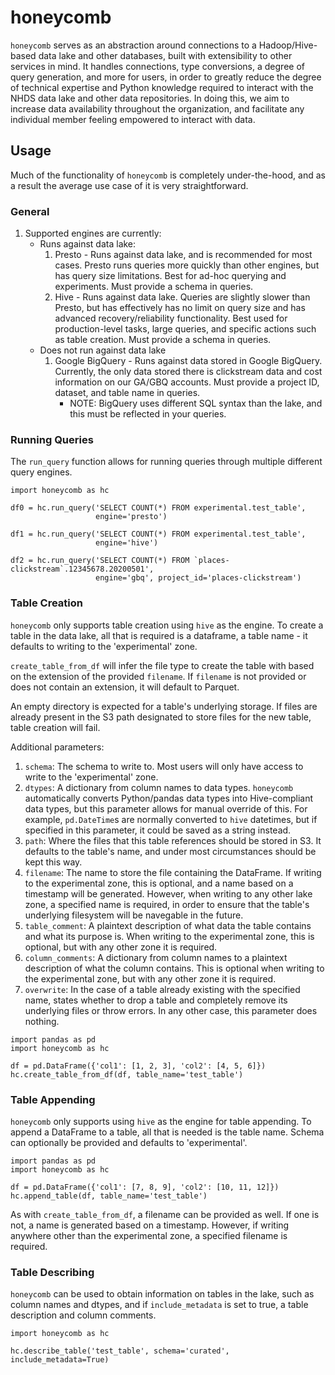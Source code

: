 # honeycomb #
`honeycomb` serves as an abstraction around connections to a Hadoop/Hive-based
data lake and other databases, built with extensibility to other services in
mind. It handles connections, type conversions, a degree of query generation,
and more for users, in order to greatly reduce the degree of technical
expertise and Python knowledge required to interact with the NHDS data lake
and other data repositories. In doing this, we aim to increase data
availability throughout the organization, and facilitate any individual
member feeling empowered to interact with data.

## Usage
Much of the functionality of `honeycomb` is completely under-the-hood, and as
a result the average use case of it is very straightforward.

### General
1. Supported engines are currently:
    * Runs against data lake:
       1. Presto - Runs against data lake, and is recommended for most cases.
       Presto runs queries more quickly than other engines, but has query size
       limitations. Best for ad-hoc querying and experiments.
       Must provide a schema in queries.
       2. Hive - Runs against data lake. Queries are slightly slower than Presto,
       but has effectively has no limit on query size and has advanced
       recovery/reliability functionality. Best used for production-level tasks,
       large queries, and specific actions such as table creation.
       Must provide a schema in queries.
    * Does not run against data lake
        1. Google BigQuery - Runs against data stored in Google BigQuery. Currently,
        the only data stored there is clickstream data and cost information on
        our GA/GBQ accounts. Must provide a project ID, dataset, and table name
        in queries.
            * NOTE: BigQuery uses different SQL syntax than the lake, and this
            must be reflected in your queries.

### Running Queries
The `run_query` function allows for running queries through multiple different
query engines.

```
import honeycomb as hc

df0 = hc.run_query('SELECT COUNT(*) FROM experimental.test_table',
                   engine='presto')

df1 = hc.run_query('SELECT COUNT(*) FROM experimental.test_table',
                   engine='hive')

df2 = hc.run_query('SELECT COUNT(*) FROM `places-clickstream`.12345678.20200501',
                   engine='gbq', project_id='places-clickstream')
```

### Table Creation
`honeycomb` only supports table creation using `hive` as the engine. To create
a table in the data lake, all that is required is a dataframe, a table name -
it defaults to writing to the 'experimental' zone.

`create_table_from_df` will infer the file type to create the table with based
on the extension of the provided `filename`. If `filename` is not provided or
does not contain an extension, it will default to Parquet.

An empty directory is expected for a table's underlying storage.
If files are already present in the S3 path designated to store files
for the new table, table creation will fail.

Additional parameters:
1. `schema`: The schema to write to. Most users will only have access to write
to the 'experimental' zone.
2. `dtypes`: A dictionary from column names to data types. `honeycomb` automatically
converts Python/pandas data types into Hive-compliant data types, but this parameter
allows for manual override of this. For example, `pd.DateTime`s are normally converted to
`hive` datetimes, but if specified in this parameter, it could be saved as a string instead.
3. `path`: Where the files that this table references should be stored in S3. It defaults
to the table's name, and under most circumstances should be kept this way.
4. `filename`: The name to store the file containing the DataFrame. If writing
to the experimental zone, this is optional, and a name based on a timestamp will
be generated. However, when writing to any other lake zone, a specified name
is required, in order to ensure that the table's underlying filesystem will
be navegable in the future.
5. `table_comment`: A plaintext description of what data the table contains
and what its purpose is. When writing to the experimental zone, this is optional,
but with any other zone it is required.
6. `column_comments`: A dictionary from column names to a plaintext description
of what the column contains. This is optional when writing to the experimental zone,
but with any other zone it is required.
7. `overwrite`: In the case of a table already existing with the specified
name, states whether to drop a table and completely remove its underlying files
or throw errors. In any other case, this parameter does nothing.
```
import pandas as pd
import honeycomb as hc

df = pd.DataFrame({'col1': [1, 2, 3], 'col2': [4, 5, 6]})
hc.create_table_from_df(df, table_name='test_table')
```

### Table Appending
`honeycomb` only supports using `hive` as the engine for table appending.
To append a DataFrame to a table, all that is needed is the table name.
Schema can optionally be provided and defaults to 'experimental'.

```
import pandas as pd
import honeycomb as hc

df = pd.DataFrame({'col1': [7, 8, 9], 'col2': [10, 11, 12]})
hc.append_table(df, table_name='test_table')
```

As with `create_table_from_df`, a filename can be provided as well. If one is not,
a name is generated based on a timestamp. However, if writing anywhere other than
the experimental zone, a specified filename is required.

### Table Describing
`honeycomb` can be used to obtain information on tables in the lake, such
as column names and dtypes, and if `include_metadata` is set to true,
a table description and column comments.

```
import honeycomb as hc

hc.describe_table('test_table', schema='curated', include_metadata=True)
```
